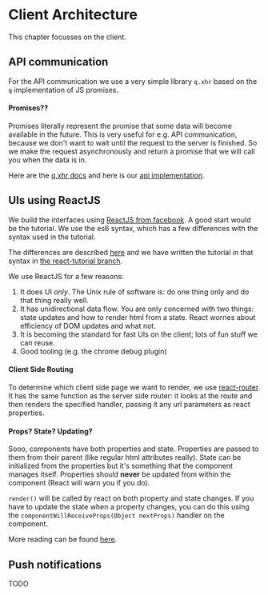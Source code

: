 # Client Architecture

This chapter focusses on the client.

## API communication

For the API communication we use a very simple library `q.xhr` based on the `q` implementation of
JS promises.

#### Promises??

Promises literally represent the promise that some data will become available in the future.
This is very useful for e.g. API communication, because we don't want to wait until the request
to the server is finished.
So we make the request asynchronously and return a promise that we will call you when the data is in.

Here are the [q.xhr docs](https://github.com/nathanboktae/q-xhr)
and here is our [api implementation](https://github.com/csrdelft/balins-adventure/blob/master/src/assets/scripts/api.js).

## UIs using ReactJS

We build the interfaces using [ReactJS from facebook](https://facebook.github.io/react/).
A good start would be the tutorial.
We use the es6 syntax, which has a few differences with the syntax used in the tutorial.

The differences are described [here](https://facebook.github.io/react/blog/2015/01/27/react-v0.13.0-beta-1.html)
and we have written the tutorial in that syntax in [the react-tutorial branch](https://github.com/csrdelft/balins-adventure/blob/react-tutorial/src/assets/app.jsx).

We use ReactJS for a few reasons:

1. It does UI *only*. The Unix rule of software is: do one thing only and do that thing really well.
2. It has unidirectional data flow. You are only concerned with two things: state updates and how
   to render html from a state. React worries about efficiency of DOM updates and what not.
3. It is becoming the standard for fast UIs on the client; lots of fun stuff we can reuse.
4. Good tooling (e.g. the chrome debug plugin)

#### Client Side Routing

To determine which client side page we want to render, we use [react-router](http://rackt.github.io/react-router/#RouteHandler).
It has the same function as the server side router: it looks at the route and then renders the
specified handler, passing it any url parameters as react properties.

#### Props? State? Updating?

Sooo, components have both properties and state.
Properties are passed to them from their parent (like regular html attributes really).
State can be initialized from the properties but it's something that the component manages itself.
Properties should **never** be updated from within the component (React will warn you if you do).

`render()` will be called by react on both property and state changes.
If you have to update the state when a property changes, you can do this using the
`componentWillReceiveProps(Object nextProps)` handler on the component.

More reading can be found [here](https://github.com/uberVU/react-guide/blob/master/props-vs-state.md).

## Push notifications

TODO
